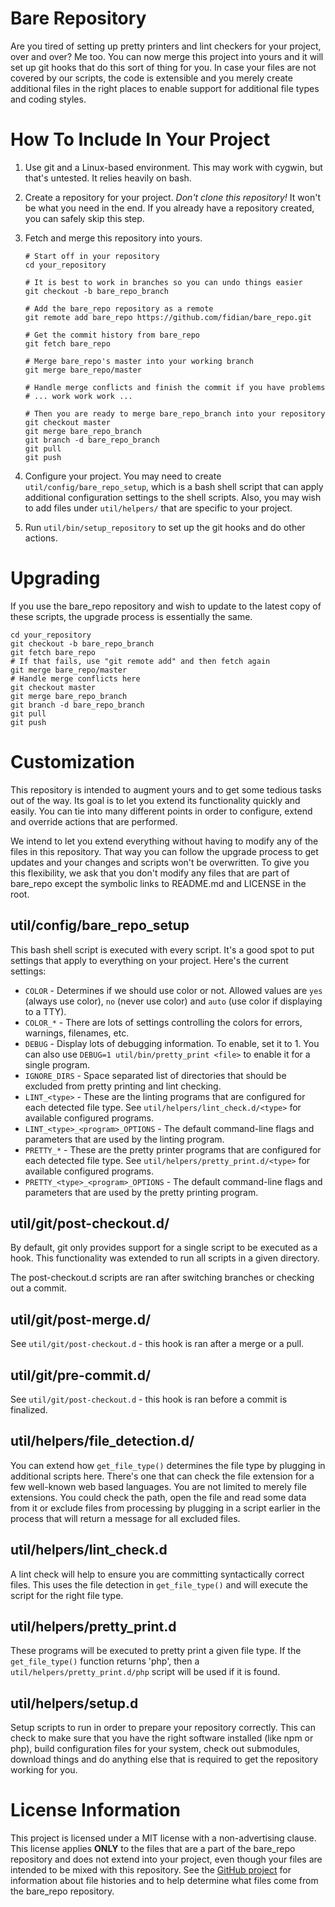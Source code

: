 Bare Repository
===============

Are you tired of setting up pretty printers and lint checkers for your project, over and over?  Me too.  You can now merge this project into yours and it will set up git hooks that do this sort of thing for you.  In case your files are not covered by our scripts, the code is extensible and you merely create additional files in the right places to enable support for additional file types and coding styles.


How To Include In Your Project
==============================

1.  Use git and a Linux-based environment.  This may work with cygwin, but that's untested.  It relies heavily on bash.

2.  Create a repository for your project.  _Don't clone this repository!_  It won't be what you need in the end.  If you already have a repository created, you can safely skip this step.

3.  Fetch and merge this repository into yours.

		# Start off in your repository
		cd your_repository
		
		# It is best to work in branches so you can undo things easier
		git checkout -b bare_repo_branch
		
		# Add the bare_repo repository as a remote
		git remote add bare_repo https://github.com/fidian/bare_repo.git
		
		# Get the commit history from bare_repo
		git fetch bare_repo
		
		# Merge bare_repo's master into your working branch
		git merge bare_repo/master
		
		# Handle merge conflicts and finish the commit if you have problems
		# ... work work work ...
		
		# Then you are ready to merge bare_repo_branch into your repository
		git checkout master
		git merge bare_repo_branch
		git branch -d bare_repo_branch
		git pull
		git push

4.  Configure your project.  You may need to create `util/config/bare_repo_setup`, which is a bash shell script that can apply additional configuration settings to the shell scripts.  Also, you may wish to add files under `util/helpers/` that are specific to your project.

5.  Run `util/bin/setup_repository` to set up the git hooks and do other actions.


Upgrading
=========

If you use the bare_repo repository and wish to update to the latest copy of these scripts, the upgrade process is essentially the same.

	cd your_repository
	git checkout -b bare_repo_branch
	git fetch bare_repo
	# If that fails, use "git remote add" and then fetch again
	git merge bare_repo/master
	# Handle merge conflicts here
	git checkout master
	git merge bare_repo_branch
	git branch -d bare_repo_branch
	git pull
	git push


Customization
=============

This repository is intended to augment yours and to get some tedious tasks out of the way.  Its goal is to let you extend its functionality quickly and easily.  You can tie into many different points in order to configure, extend and override actions that are performed.

We intend to let you extend everything without having to modify any of the files in this repository.  That way you can follow the upgrade process to get updates and your changes and scripts won't be overwritten.  To give you this flexibility, we ask that you don't modify any files that are part of bare_repo except the symbolic links to README.md and LICENSE in the root.

util/config/bare_repo_setup
---------------------------

This bash shell script is executed with every script.  It's a good spot to put settings that apply to everything on your project.  Here's the current settings:

* `COLOR` - Determines if we should use color or not.  Allowed values are `yes` (always use color), `no` (never use color) and `auto` (use color if displaying to a TTY).
* `COLOR_*` - There are lots of settings controlling the colors for errors, warnings, filenames, etc.
* `DEBUG` - Display lots of debugging information.  To enable, set it to 1.  You can also use `DEBUG=1 util/bin/pretty_print <file>` to enable it for a single program.
* `IGNORE_DIRS` - Space separated list of directories that should be excluded from pretty printing and lint checking.
* `LINT_<type>` - These are the linting programs that are configured for each detected file type.  See `util/helpers/lint_check.d/<type>` for available configured programs.
* `LINT_<type>_<program>_OPTIONS` - The default command-line flags and parameters that are used by the linting program.
* `PRETTY_*` - These are the pretty printer programs that are configured for each detected file type.  See `util/helpers/pretty_print.d/<type>` for available configured programs.
* `PRETTY_<type>_<program>_OPTIONS` - The default command-line flags and parameters that are used by the pretty printing program.


util/git/post-checkout.d/
-------------------------

By default, git only provides support for a single script to be executed as a hook.  This functionality was extended to run all scripts in a given directory.

The post-checkout.d scripts are ran after switching branches or checking out a commit.


util/git/post-merge.d/
----------------------

See `util/git/post-checkout.d` - this hook is ran after a merge or a pull.


util/git/pre-commit.d/
----------------------

See `util/git/post-checkout.d` - this hook is ran before a commit is finalized.


util/helpers/file_detection.d/
------------------------------

You can extend how `get_file_type()` determines the file type by plugging in additional scripts here.  There's one that can check the file extension for a few well-known web based languages.  You are not limited to merely file extensions.  You could check the path, open the file and read some data from it or exclude files from processing by plugging in a script earlier in the process that will return a message for all excluded files.


util/helpers/lint_check.d
-------------------------

A lint check will help to ensure you are committing syntactically correct files.  This uses the file detection in `get_file_type()` and will execute the script for the right file type.


util/helpers/pretty_print.d
---------------------------

These programs will be executed to pretty print a given file type.  If the `get_file_type()` function returns 'php', then a `util/helpers/pretty_print.d/php` script will be used if it is found.


util/helpers/setup.d
--------------------

Setup scripts to run in order to prepare your repository correctly.  This can check to make sure that you have the right software installed (like npm or php), build configuration files for your system, check out submodules, download things and do anything else that is required to get the repository working for you.


License Information
===================

This project is licensed under a MIT license with a non-advertising clause.  This license applies **ONLY** to the files that are a part of the bare_repo repository and does not extend into your project, even though your files are intended to be mixed with this repository.  See the [GitHub project] for information about file histories and to help determine what files come from the bare_repo repository.

[GitHub Project]: https://github.com/fidian/bare_repo/
